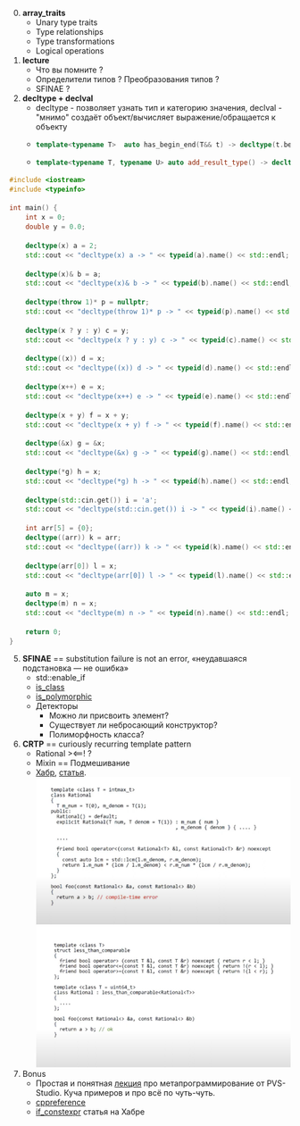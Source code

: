 0. **array_traits**
    - Unary type traits
    - Type relationships
    - Type transformations
    - Logical operations
2. **lecture**
    - Что вы помните ?
    - Определители типов ? Преобразования типов ?
    - SFINAE ? 
4. **decltype + declval**
    - decltype - позволяет узнать тип и категорию значения, declval - "мнимо" создаёт объект/вычисляет выражение/обращается к объекту 
    - ```cpp
      template<typename T>  auto has_begin_end(T&& t) -> decltype(t.begin(), t.end(), std::true_type{});
      ```
    - ```cpp
      template<typename T, typename U> auto add_result_type() -> decltype(std::declval<T>() + std::declval<U>());
      ```
```cpp
#include <iostream>
#include <typeinfo>

int main() {
    int x = 0;
    double y = 0.0;

    decltype(x) a = 2;
    std::cout << "decltype(x) a -> " << typeid(a).name() << std::endl;

    decltype(x)& b = a;
    std::cout << "decltype(x)& b -> " << typeid(b).name() << std::endl;

    decltype(throw 1)* p = nullptr;
    std::cout << "decltype(throw 1)* p -> " << typeid(p).name() << std::endl;

    decltype(x ? y : y) c = y;
    std::cout << "decltype(x ? y : y) c -> " << typeid(c).name() << std::endl;

    decltype((x)) d = x;
    std::cout << "decltype((x)) d -> " << typeid(d).name() << std::endl;

    decltype(x++) e = x;
    std::cout << "decltype(x++) e -> " << typeid(e).name() << std::endl;

    decltype(x + y) f = x + y;
    std::cout << "decltype(x + y) f -> " << typeid(f).name() << std::endl;

    decltype(&x) g = &x;
    std::cout << "decltype(&x) g -> " << typeid(g).name() << std::endl;

    decltype(*g) h = x;
    std::cout << "decltype(*g) h -> " << typeid(h).name() << std::endl;

    decltype(std::cin.get()) i = 'a';
    std::cout << "decltype(std::cin.get()) i -> " << typeid(i).name() << std::endl;

    int arr[5] = {0};
    decltype((arr)) k = arr;
    std::cout << "decltype((arr)) k -> " << typeid(k).name() << std::endl;

    decltype(arr[0]) l = x;
    std::cout << "decltype(arr[0]) l -> " << typeid(l).name() << std::endl;

    auto m = x;
    decltype(m) n = x;
    std::cout << "decltype(m) n -> " << typeid(n).name() << std::endl;

    return 0;
}

```      
5. **SFINAE**  == substitution failure is not an error, «неудавшаяся подстановка — не ошибка»
    - std::enable_if
    - [is_class](https://en.cppreference.com/w/cpp/types/is_class)
    - [is_polymorphic](https://en.cppreference.com/w/cpp/types/is_polymorphic)
    - Детекторы
      - Можно ли присвоить элемент?
      - Существует ли небросающий конструктор?
      - Полиморфность класса? 
6. **CRTP** == curiously recurring template pattern
    - Rational ><==! ?
    - Mixin == Подмешивание
    - [Хабр](https://habr.com/ru/articles/210894/), [статья](https://nuancesprog.ru/p/15557/).  
![](28_1.png)
![](28_2.png)
7. Bonus
    - Простая и понятная [лекция](https://www.youtube.com/watch?v=-PKyagrtIfs&ab_channel=PVS-StudioRu) про метапрограммирование от PVS-Studio. Куча примеров и про всё по чуть-чуть.
    - [cppreference](https://en.cppreference.com/w/cpp/meta)
    - [if_constexpr](https://habr.com/ru/articles/351970/) статья на Хабре
